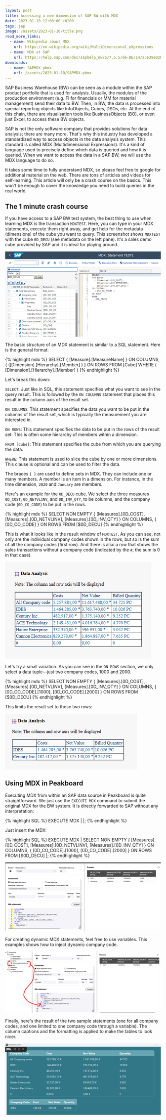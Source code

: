 ```yaml
---
layout: post
title: Accessing a new dimension of SAP BW with MDX
date: 2023-01-10 12:00:00 +0200
tags: sap
image: /assets/2023-01-10/title.png
read_more_links:
  - name: Wikipedia about MDX
    url: https://en.wikipedia.org/wiki/MultiDimensional_eXpressions
  - name: MDX at SAP
    url: https://help.sap.com/doc/saphelp_nw75/7.5.5/de-DE/14/a3639e028a144d8c8b7dd403b22a1a/frameset.htm
downloads:
  - name: SAPMDX.pbmx
    url: /assets/2023-01-10/SAPMDX.pbmx
---
```

SAP Business Warehouse (BW) can be seen as a module within the SAP product portfolio that is used for analysis. Usually, the modules of the production environment (e.g. FI for financials or MM for material management) send their data to BW. Then, in BW, the data is processed into special reporting objects like InfoObjects, Cubes, DSOs, etc. At the end of this chain, there are visualisation tools like BusinessObjects (BO), or even just Excel, to access these BW objects.

SAP is not the only software company that provides solutions for data analysis; there are many more. That's why this industry has developed a standardized way to access objects in the data analysis system. This standard is called MDX (Multidimensional Expressions). It's a kind of language used to precisely define which data is queried and how it is queried. When we want to access the data in a SAP BW, we will use the MDX language to do so.

It takes some time to fully understand MDX, so please feel free to google for additional material on the web. There are tons of articles and videos for self-learning. This article will only be a crash course on the basics. This won't be enough to cover the knowledge you need to build queries in the real world.

## The 1 minute crash course

If you have access to a SAP BW test system, the best thing to use when learning MDX is the transaction `MDXTEST`. Here, you can type in your MDX statements, execute them right away, and get help for the metadata (dimensions) of the cube you want to query. This screenshot shows `MDXTEST` with the cube `0D_DECU` (see metadata on the left pane). It's a sales demo cube provided by SAP and it is ideal for playing around.

![image](/assets/2023-01-10/010.png)

The basic structure of an MDX statement is similar to a SQL statement. Here is the general format:

{% highlight mdx %}
SELECT 
    { [Measure].[MeasureName] } ON COLUMNS,
    { ([Dimension].[Hierarchy].[Member] ) } ON ROWS
FROM [Cube]
WHERE ( [Dimension].[Hierarchy].[Member] )
{% endhighlight %}

Let's break this down:

`SELECT`: Just like in SQL, this statement specifies what you want to see in the query result. This is followed by the `ON COLUMNS` statement that places this result in the column axis of the result set.

`ON COLUMNS`: This statement specifies the data you want to be put in the columns of the result set, which is typically the measurement you are interested in.

`ON ROWS`: This statement specifies the data to be put in the rows of the result set. This is often some hierarchy of members within a dimension.

`FROM [Cube]`: This statement specifies the cube from which you are querying the data.

`WHERE`: This statement is used to slice the cube by one or more dimensions. This clause is optional and can be used to filter the data.

The braces `{ }` are used to define sets in MDX. They can include one or many members. A member is an item in a dimension. For instance, in the time dimension, `2020` and `January` are members.

Here's an example for the `0D_DECU` cube. We select the three measures `0D_COST`, `0D_NETVLINV`, and `0D_INV_QTY`, to be columns, and the company code (`0D_CO_CODE`) to be put in the rows.

{% highlight mdx %}
SELECT
NON EMPTY
  { [Measures].[0D_COST],
    [Measures].[0D_NETVLINV],
    [Measures].[0D_INV_QTY] }
ON COLUMNS,
  { [0D_CO_CODE] }
ON ROWS
FROM
  [$0D_DECU]
{% endhighlight %}

This is what it looks like in the result window of `MDXTEST`. As you can see, not only are the individual company codes shown in the rows, but so is the sum of all the company codes (first row). And there is also a row that shows the sales transactions without a company code (indicated by the `#`; the sum is 0 in that case).

![image](/assets/2023-01-10/020.png)

Let's try a small variation. As you can see in the `ON ROWS` section, we only select a data tuple—just two company codes, 1000 and 2000.

{% highlight mdx %}
SELECT
NON EMPTY
  { [Measures].[0D_COST],
    [Measures].[0D_NETVLINV],
    [Measures].[0D_INV_QTY] }
ON COLUMNS,
  { [0D_CO_CODE].[1000],
    [0D_CO_CODE].[2000] }
ON ROWS
FROM
  [$0D_DECU]
{% endhighlight %}

This limits the result set to these two rows:

![image](/assets/2023-01-10/030.png)

## Using MDX in Peakboard

Executing MDX from within an SAP data source in Peakboard is quite straightforward. We just use the `EXECUTE MDX` command to submit the original MDX for the BW system. It is directly forwarded to SAP without any interpretation:

{% highlight SQL %}
EXECUTE MDX | <MyMDXStatement> |;
{% endhighlight %}

Just insert the MDX:

{% highlight SQL %}
EXECUTE MDX |
SELECT NON EMPTY
  { [Measures].[0D_COST], [Measures].[0D_NETVLINV],
    [Measures].[0D_INV_QTY] }
ON COLUMNS,
  { [0D_CO_CODE].[1000], [0D_CO_CODE].[2000] }
ON ROWS
FROM
  [$0D_DECU] |;
{% endhighlight %}

![image](/assets/2023-01-10/040.png)

For creating dynamic MDX statements, feel free to use variables. This examples shows how to inject dynamic company code.

![image](/assets/2023-01-10/050.png)

Finally, here's the result of the two sample statements (one for all company codes, and one limited to one company code through a variable). The column captions and the formatting is applied to make the tables to look nicer.

![image](/assets/2023-01-10/060.png)
